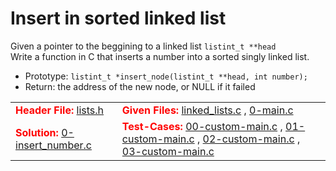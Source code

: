 # Insert in sorted linked list #
Given a pointer to the beggining to a linked list `listint_t **head`\
Write a function in C that inserts a number into a sorted singly linked list.
- Prototype: `listint_t *insert_node(listint_t **head, int number);`
- Return: the address of the new node, or NULL if it failed


<style type="text/css" rel="stylesheet">
td b { color: red; }
</style>
<table>

<tr>

<td>
<b>Header File:</b>
<a href="lists.h">lists.h</a>
</td>

<td>
<b>Given Files:</b>
<a href="linked_lists.c">linked_lists.c</a>
,
<a href="0-main.c">0-main.c</a>
</td>

</tr>

<tr>

<td>
<b>Solution:</b>
<a href="0-insert_number.c">0-insert_number.c</a>
</td>

<td>
<b>Test-Cases:</b>
<a href="00-custom-main.c">00-custom-main.c</a>
,
<a href="01-custom-main.c">01-custom-main.c</a>
,
<a href="02-custom-main.c">02-custom-main.c</a>
,
<a href="03-custom-main.c">03-custom-main.c</a>
</td>

</tr>

</table>
